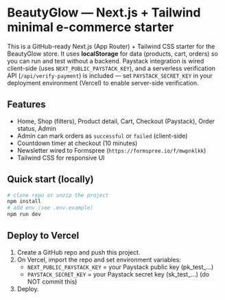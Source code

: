 # BeautyGlow — Next.js + Tailwind minimal e-commerce starter

This is a GitHub-ready Next.js (App Router) + Tailwind CSS starter for the BeautyGlow store.
It uses **localStorage** for data (products, cart, orders) so you can run and test without a backend.
Paystack integration is wired client-side (uses `NEXT_PUBLIC_PAYSTACK_KEY`), and a serverless
verification API (`/api/verify-payment`) is included — set `PAYSTACK_SECRET_KEY` in your deployment
environment (Vercel) to enable server-side verification.

## Features
- Home, Shop (filters), Product detail, Cart, Checkout (Paystack), Order status, Admin
- Admin can mark orders as `successful` or `failed` (client-side)
- Countdown timer at checkout (10 minutes)
- Newsletter wired to Formspree (`https://formspree.io/f/mwpnklkk`)
- Tailwind CSS for responsive UI

## Quick start (locally)
```bash
# clone repo or unzip the project
npm install
# add env (see .env.example)
npm run dev
```

## Deploy to Vercel
1. Create a GitHub repo and push this project.
2. On Vercel, import the repo and set environment variables:
   - `NEXT_PUBLIC_PAYSTACK_KEY` = your Paystack public key (pk_test_...)
   - `PAYSTACK_SECRET_KEY` = your Paystack secret key (sk_test_...) (do NOT commit this)
3. Deploy.

